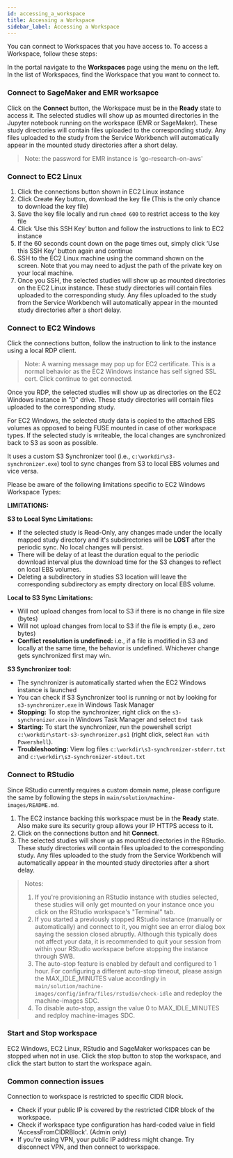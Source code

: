 ```yaml
---
id: accessing_a_workspace
title: Accessing a Workspace
sidebar_label: Accessing a Workspace
---
```


You can connect to Workspaces that you have access to. To access a Workspace, follow these steps:

In the portal navigate to the **Workspaces** page using the menu on the left.
In the list of Workspaces, find the Workspace that you want to connect to.

### Connect to SageMaker and EMR worksapce

Click on the **Connect** button, the Workspace must be in the **Ready** state to access it.
The selected studies will show up as mounted directories in the Jupyter notebook running on the workspace (EMR or SageMaker).
These study directories will contain files uploaded to the corresponding study. 
Any files uploaded to the study from the Service Workbench will automatically appear in the mounted study directories 
after a short delay.

> Note: the password for EMR instance is 'go-research-on-aws'

### Connect to EC2 Linux

1. Click the connections button shown in EC2 Linux instance
2. Click Create Key button, download the key file (This is the only chance to download the key file)
3. Save the key file locally and run `chmod 600` to restrict access to the key file
4. Click ‘Use this SSH Key’ button and follow the instructions to link to EC2 instance
5. If the 60 seconds count down on the page times out, simply click ‘Use this SSH Key’ button again and continue
6. SSH to the EC2 Linux machine using the command shown on the screen. Note that you may need to adjust the path of the private key on your local machine.
7. Once you SSH, the selected studies will show up as mounted directories on the EC2 Linux instance. These study directories will contain files uploaded to the corresponding study. Any files uploaded to the study from the Service Workbench will automatically appear in the mounted study directories after a short delay.

### Connect to EC2 Windows

Click the connections button, follow the instruction to link to the instance using a local RDP client.

> Note: A warning message may pop up for EC2 certificate. This is a normal behavior as the EC2 Windows instance has self
> signed SSL cert. Click continue to get connected.

Once you RDP, the selected studies will show up as directories on the EC2 Windows instance in "D" drive. 
These study directories will contain files uploaded to the corresponding study.

For EC2 Windows, the selected study data is copied to the attached EBS volumes as opposed to being FUSE mounted in case of other workspace types.
If the selected study is writeable, the local changes are synchronized back to S3 as soon as possible.

It uses a custom S3 Synchronizer tool (i.e., `c:\workdir\s3-synchronizer.exe`) tool to sync changes from S3 to local EBS volumes and vice versa.
   
Please be aware of the following limitations specific to EC2 Windows Workspace Types:

**LIMITATIONS:**

**S3 to Local Sync Limitations:**
- If the selected study is Read-Only, any changes made under the locally mapped study directory and it's subdirectories will be **LOST** after the periodic sync. No local changes will persist.
- There will be delay of at least the duration equal to the periodic download interval plus the download time for the S3 changes to reflect on local EBS volumes.
- Deleting a subdirectory in studies S3 location will leave the corresponding subdirectory as empty directory on local EBS volume. 

**Local to S3 Sync Limitations:**
- Will not upload changes from local to S3 if there is no change in file size (bytes)
- Will not upload changes from local to S3 if the file is empty (i.e., zero bytes)
- **Conflict resolution is undefined:** i.e., if a file is modified in S3 and locally at the same time, the behavior is undefined. Whichever change gets synchronized first may win.

**S3 Synchronizer tool:**
- The synchronizer is automatically started when the EC2 Windows instance is launched
- You can check if S3 Synchronizer tool is running or not by looking for `s3-synchronizer.exe` in Windows Task Manager
- **Stopping:** To stop the synchronizer, right click on the `s3-synchronizer.exe` in Windows Task Manager and select `End task`
- **Starting:** To start the synchronizer, run the powershell script `c:\workdir\start-s3-synchronizer.ps1` (right click, select `Run with Powershell`).
- **Troubleshooting:** View log files `c:\workdir\s3-synchronizer-stderr.txt` and `c:\workdir\s3-synchronizer-stdout.txt` 

### Connect to RStudio

Since RStudio currently requires a custom domain name, please configure the same by following the steps in `main/solution/machine-images/README.md`.

1. The EC2 instance backing this workspace must be in the **Ready** state. Also make sure its security group allows your IP HTTPS access to it.
2. Click on the connections button and hit **Connect**.
3. The selected studies will show up as mounted directories in the RStudio. These study directories will contain files uploaded to the corresponding study. Any files uploaded to the study from the Service Workbench will automatically appear in the mounted study directories after a short delay.

> Notes:
>
> 1. If you're provisioning an RStudio instance with studies selected, these studies will only get mounted on your instance once you click on the RStudio workspace's "Terminal" tab.
> 2. If you started a previously stopped RStudio instance (manually or automatically) and connect to it, you might see an error dialog box saying the session closed abruptly. Although this typically does not affect your data, it is recommended to quit your session from within your RStudio workspace before stopping the instance through SWB.
> 3. The auto-stop feature is enabled by default and configured to 1 hour. For configuring a different auto-stop timeout, please assign the MAX_IDLE_MINUTES value accordingly in `main/solution/machine-images/config/infra/files/rstudio/check-idle` and redeploy the machine-images SDC.
> 4. To disable auto-stop, assign the value 0 to MAX_IDLE_MINUTES and redploy machine-images SDC.

### Start and Stop workspace

EC2 Windows, EC2 Linux, RStudio and SageMaker workspaces can be stopped when not in use. Click the stop button to stop the workspace, and click the start button to start the workspace again. 

### Common connection issues

Connection to workspace is restricted to specific CIDR block.

- Check if your public IP is covered by the restricted CIDR block of the workspace.
- Check if workspace type configuration has hard-coded value in field 'AccessFromCIDRBlock'. (Admin only)
- If you're using VPN, your public IP address might change. Try disconnect VPN, and then connect to workspace.
